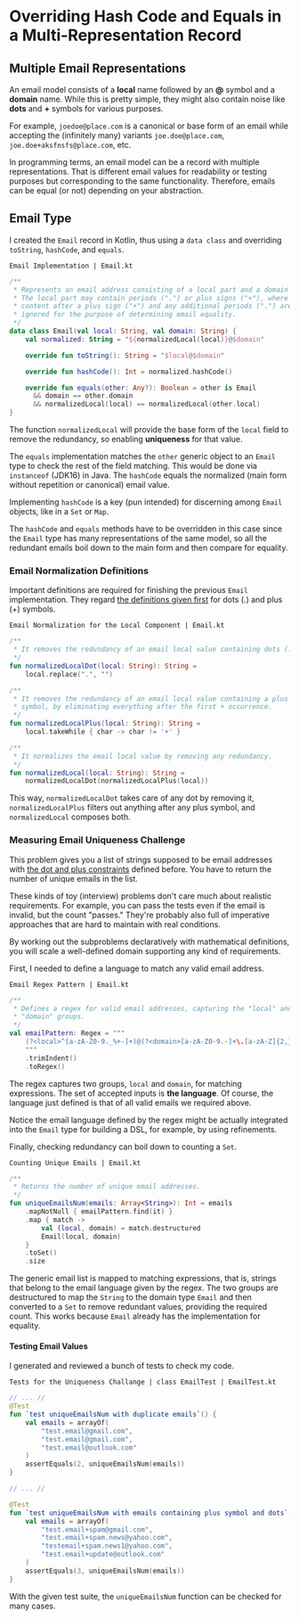 <!-- Copyright (c) 2024 Tobias Briones. All rights reserved. -->
<!-- SPDX-License-Identifier: CC-BY-4.0 -->
<!-- This file is part of https://github.com/tobiasbriones/blog -->

# Overriding Hash Code and Equals in a Multi-Representation Record

## Multiple Email Representations

An email model consists of a **local** name followed by an **@** symbol and a
**domain** name. While this is pretty simple, they might also contain noise like
**dots** and **+** symbols for various purposes.

For example, `joedoe@place.com` is a canonical or base form of an email while
accepting the (infinitely many)
variants `joe.doe@place.com`, `joe.doe+aksfnsfs@place.com`, etc.

In programming terms, an email model can be a record with multiple
representations. That is different email values for readability or testing
purposes but corresponding to the same functionality. Therefore, emails can be
equal (or not) depending on your abstraction.

## Email Type

I created the `Email` record in Kotlin, thus using a `data class` and
overriding `toString`, `hashCode`, and `equals`.

`Email Implementation | Email.kt`

```kotlin
/**
 * Represents an email address consisting of a local part and a domain name.
 * The local part may contain periods (".") or plus signs ("+"), where any
 * content after a plus sign ("+") and any additional periods (".") are
 * ignored for the purpose of determining email equality.
 */
data class Email(val local: String, val domain: String) {
    val normalized: String = "${normalizedLocal(local)}@$domain"

    override fun toString(): String = "$local@$domain"

    override fun hashCode(): Int = normalized.hashCode()

    override fun equals(other: Any?): Boolean = other is Email
      && domain == other.domain
      && normalizedLocal(local) == normalizedLocal(other.local)
}
```

The function `normalizedLocal` will provide the base form of the `local`
field to remove the redundancy, so enabling **uniqueness** for that value.

The `equals` implementation matches the `other` generic object to an `Email`
type to check the rest of the field matching. This would be done via
`instanceof` (JDK16) in Java. The `hashCode` equals the normalized (main form
without repetition or canonical) email value.

Implementing `hashCode` is a key (pun intended) for discerning among `Email`
objects, like in a `Set` or `Map`.

The `hashCode` and `equals` methods have to be overridden in this case since
the `Email` type has many representations of the same model, so all the
redundant emails boil down to the main form and then compare for equality.

### Email Normalization Definitions

Important definitions are required for finishing the previous `Email`
implementation. They
regard [the definitions given first](#multiple-email-representations) for
dots (.) and plus (+) symbols.

`Email Normalization for the Local Component | Email.kt`

```kotlin
/**
 * It removes the redundancy of an email local value containing dots (.).
 */
fun normalizedLocalDot(local: String): String =
    local.replace(".", "")

/**
 * It removes the redundancy of an email local value containing a plus (+)
 * symbol, by eliminating everything after the first + occurrence.
 */
fun normalizedLocalPlus(local: String): String =
    local.takeWhile { char -> char != '+' }

/**
 * It normalizes the email local value by removing any redundancy.
 */
fun normalizedLocal(local: String): String =
    normalizedLocalDot(normalizedLocalPlus(local))
```

This way, `normalizedLocalDot` takes care of any dot by removing
it, `normalizedLocalPlus` filters out anything after any plus symbol,
and `normalizedLocal` composes both.

### Measuring Email Uniqueness Challenge

This problem gives you a list of strings supposed to be email addresses
with [the dot and plus constraints](#multiple-email-representations) defined
before. You have to return the number of unique emails in the list.

These kinds of toy (interview) problems don't care much about realistic
requirements. For example, you can pass the tests even if the email is invalid,
but the count "passes." They're probably also full of imperative approaches that
are hard to maintain with real conditions.

By working out the subproblems declaratively with mathematical definitions, you
will scale a well-defined domain supporting any kind of requirements.

First, I needed to define a language to match any valid email address.

`Email Regex Pattern | Email.kt`

```kotlin
/**
 * Defines a regex for valid email addresses, capturing the "local" and
 * "domain" groups.
 */
val emailPattern: Regex = """
    (?<local>^[a-zA-Z0-9._%+-]+)@(?<domain>[a-zA-Z0-9.-]+\.[a-zA-Z]{2,}$)
    """
    .trimIndent()
    .toRegex()
```

The regex captures two groups, `local` and `domain`, for matching expressions.
The set of accepted inputs is **the language**. Of course, the language just
defined is that of all valid emails we required above.

Notice the email language defined by the regex might be actually integrated into
the `Email` type for building a DSL, for example, by using refinements.

Finally, checking redundancy can boil down to counting a `Set`.

`Counting Unique Emails | Email.kt`

```kotlin
/**
 * Returns the number of unique email addresses.
 */
fun uniqueEmailsNum(emails: Array<String>): Int = emails
    .mapNotNull { emailPattern.find(it) }
    .map { match ->
        val (local, domain) = match.destructured
        Email(local, domain)
    }
    .toSet()
    .size
```

The generic email list is mapped to matching expressions, that is, strings that
belong to the email language given by the regex. The two groups are destructured
to map the `String` to the domain type `Email` and then converted to a `Set` to
remove redundant values, providing the required count. This works
because `Email` already has the implementation for equality.

#### Testing Email Values

I generated and reviewed a bunch of tests to check my code.

`Tests for the Uniqueness Challange | class EmailTest | EmailTest.kt`

```kotlin
// ... //
@Test
fun `test uniqueEmailsNum with duplicate emails`() {
    val emails = arrayOf(
        "test.email@gmail.com",
        "test.email@gmail.com",
        "test.email@outlook.com"
    )
    assertEquals(2, uniqueEmailsNum(emails))
}

// ... //

@Test
fun `test uniqueEmailsNum with emails containing plus symbol and dots`() {
    val emails = arrayOf(
        "test.email+spam@gmail.com",
        "test.email+spam.news@yahoo.com",
        "testemail+spam.news1@yahoo.com",
        "test.email+update@outlook.com"
    )
    assertEquals(3, uniqueEmailsNum(emails))
}
```

With the given test suite, the `uniqueEmailsNum` function can be checked for
many cases.
